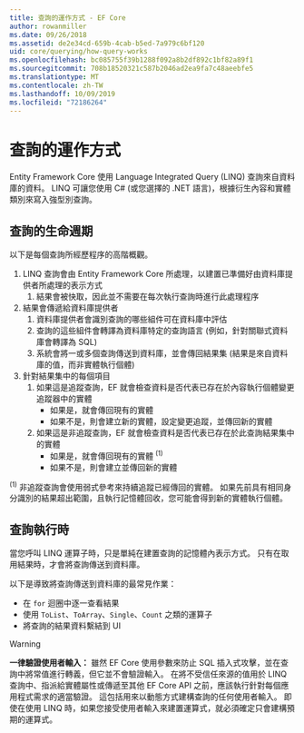 ```yaml
---
title: 查詢的運作方式 - EF Core
author: rowanmiller
ms.date: 09/26/2018
ms.assetid: de2e34cd-659b-4cab-b5ed-7a979c6bf120
uid: core/querying/how-query-works
ms.openlocfilehash: bc085755f39b1288f092a8b2df892c1bf82a89f1
ms.sourcegitcommit: 708b18520321c587b2046ad2ea9fa7c48aeebfe5
ms.translationtype: MT
ms.contentlocale: zh-TW
ms.lasthandoff: 10/09/2019
ms.locfileid: "72186264"
---
```

# <a name="how-queries-work"></a>查詢的運作方式

Entity Framework Core 使用 Language Integrated Query (LINQ) 查詢來自資料庫的資料。 LINQ 可讓您使用 C# (或您選擇的 .NET 語言)，根據衍生內容和實體類別來寫入強型別查詢。

## <a name="the-life-of-a-query"></a>查詢的生命週期

以下是每個查詢所經歷程序的高階概觀。

1. LINQ 查詢會由 Entity Framework Core 所處理，以建置已準備好由資料庫提供者所處理的表示方式
   1. 結果會被快取，因此並不需要在每次執行查詢時進行此處理程序
2. 結果會傳遞給資料庫提供者
   1. 資料庫提供者會識別查詢的哪些組件可在資料庫中評估
   2. 查詢的這些組件會轉譯為資料庫特定的查詢語言 (例如，針對關聯式資料庫會轉譯為 SQL)
   3. 系統會將一或多個查詢傳送到資料庫，並會傳回結果集 (結果是來自資料庫的值，而非實體執行個體)
3. 針對結果集中的每個項目
   1. 如果這是追蹤查詢，EF 就會檢查資料是否代表已存在於內容執行個體變更追蹤器中的實體
      * 如果是，就會傳回現有的實體
      * 如果不是，則會建立新的實體，設定變更追蹤，並傳回新的實體
   2. 如果這是非追蹤查詢，EF 就會檢查資料是否代表已存在於此查詢結果集中的實體
      * 如果是，就會傳回現有的實體 <sup>(1)</sup>
      * 如果不是，則會建立並傳回新的實體

<sup>(1)</sup> 非追蹤查詢會使用弱式參考來持續追蹤已經傳回的實體。 如果先前具有相同身分識別的結果超出範圍，且執行記憶體回收，您可能會得到新的實體執行個體。

## <a name="when-queries-are-executed"></a>查詢執行時

當您呼叫 LINQ 運算子時，只是單純在建置查詢的記憶體內表示方式。 只有在取用結果時，才會將查詢傳送到資料庫。

以下是導致將查詢傳送到資料庫的最常見作業：
* 在 `for` 迴圈中逐一查看結果
* 使用 `ToList`、`ToArray`、`Single`、`Count` 之類的運算子
* 將查詢的結果資料繫結到 UI

> [!WARNING]  
> **一律驗證使用者輸入：** 雖然 EF Core 使用參數來防止 SQL 插入式攻擊，並在查詢中將常值進行轉義，但它並不會驗證輸入。 在將不受信任來源的值用於 LINQ 查詢中、指派給實體屬性或傳遞至其他 EF Core API 之前，應該執行針對每個應用程式需求的適當驗證。 這包括用來以動態方式建構查詢的任何使用者輸入。 即使在使用 LINQ 時，如果您接受使用者輸入來建置運算式，就必須確定只會建構預期的運算式。
